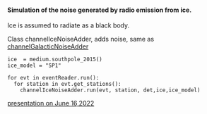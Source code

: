 #### Simulation of the noise generated by radio emission from ice.
Ice is assumed to radiate as a black body.

Class channelIceNoiseAdder, adds noise, same as  [channelGalacticNoiseAdder](https://github.com/nu-radio/NuRadioMC/blob/develop/NuRadioReco/modules/channelGalacticNoiseAdder.py)

```
ice  = medium.southpole_2015()   
ice_model = "SP1"

for evt in eventReader.run():
  for station in evt.get_stations():       
    channelIceNoiseAdder.run(evt, station, det,ice,ice_model)
```

[presentation on June 16,2022](https://uppsala.app.box.com/s/oyldlu31cpd9f9sxwpph5v4yrqj62ro9/file/972598595154)
